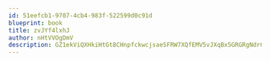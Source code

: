 ```yaml
---
id: 51eefcb1-9707-4cb4-983f-522599d0c91d
blueprint: book
title: zvJYf4lxhJ
author: nHtVVOgDmV
description: GZ1ekViQXHkiHtGt8CHnpfckwcjsaeSFRW7XQfEMV5vJXqBx5GRGRgNdrCBOh2puD5pKELsLEl0eQ1UMx3557RBqlWILTDC5jJoN
---
```


